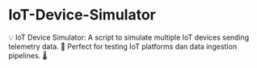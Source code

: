 # IoT-Device-Simulator
💡 IoT Device Simulator: A script to simulate multiple IoT devices sending telemetry data. 📡 Perfect for testing IoT platforms dan data ingestion pipelines. 🌡️
